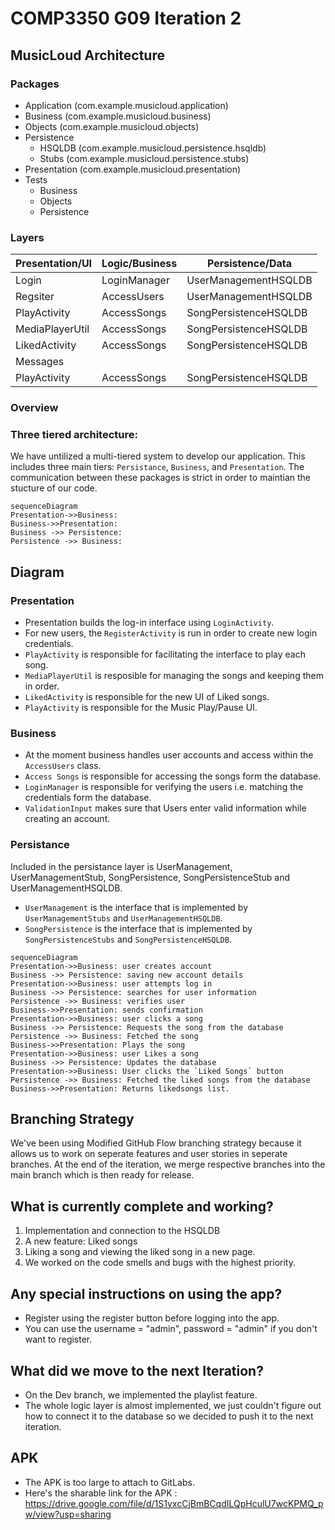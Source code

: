 # COMP3350 G09 Iteration 2
## MusicLoud Architecture

### Packages
* Application (com.example.musicloud.application)
* Business (com.example.musicloud.business)
* Objects (com.example.musicloud.objects)
* Persistence
    * HSQLDB (com.example.musicloud.persistence.hsqldb)
    * Stubs (com.example.musicloud.persistence.stubs)
* Presentation (com.example.musicloud.presentation)
* Tests
    * Business
    * Objects
    * Persistence

### Layers
| Presentation/UI | Logic/Business | Persistence/Data     |
|-----------------|----------------|----------------------|
| Login           | LoginManager   | UserManagementHSQLDB |
| Regsiter        | AccessUsers    | UserManagementHSQLDB |
| PlayActivity    | AccessSongs    | SongPersistenceHSQLDB|
| MediaPlayerUtil | AccessSongs    | SongPersistenceHSQLDB|
| LikedActivity   | AccessSongs    | SongPersistenceHSQLDB|
| Messages        |                |                      |
| PlayActivity    | AccessSongs    | SongPersistenceHSQLDB|

### Overview
### Three tiered architecture:

We have untilized a multi-tiered system to develop our application. This includes three main tiers: `Persistance`, `Business`, and `Presentation`. The communication between these packages is strict in order to maintian the stucture of our code. 

```mermaid
sequenceDiagram
Presentation->>Business: 
Business->>Presentation: 
Business ->> Persistence: 
Persistence ->> Business: 
```
## Diagram

### Presentation
- Presentation builds the log-in interface using `LoginActivity`. 
- For new users, the `RegisterActivity` is run in order to create new login credentials. 
- `PlayActivity` is responsible for facilitating the interface to play each song. 
- `MediaPlayerUtil` is resposible for managing the songs and keeping them in order. 
- `LikedActivity` is responsible for the new UI of Liked songs.
- `PlayActivity` is responsible for the Music Play/Pause UI.


### Business
- At the moment business handles user accounts and access within the `AccessUsers` class.
- `Access Songs` is responsible for accessing the songs form the database.
- `LoginManager` is responsible for verifying the users i.e. matching the credentials form the database.
- `ValidationInput` makes sure that Users enter valid information while creating an account.

### Persistance
Included in the persistance layer is UserManagement, UserManagementStub, SongPersistence, SongPersistenceStub and UserManagementHSQLDB.
- `UserManagement` is the interface that is implemented by `UserManagementStubs` and `UserManagementHSQLDB`.
- `SongPersistence` is the interface that is implemented by `SongPersistenceStubs` and `SongPersistenceHSQLDB`.

```mermaid
sequenceDiagram
Presentation->>Business: user creates account
Business ->> Persistence: saving new account details
Presentation->>Business: user attempts log in
Business ->> Persistence: searches for user information
Persistence ->> Business: verifies user
Business->>Presentation: sends confirmation
Presentation->>Business: user clicks a song
Business ->> Persistence: Requests the song from the database
Persistence ->> Business: Fetched the song 
Business->>Presentation: Plays the song
Presentation->>Business: user Likes a song
Business ->> Persistence: Updates the database 
Presentation->>Business: User clicks the `Liked Songs` button
Persistence ->> Business: Fetched the liked songs from the database
Business->>Presentation: Returns likedsongs list.
```

## Branching Strategy
We've been using Modified GitHub Flow branching strategy because it allows us to work on seperate features and user stories in seperate branches. At the end of the iteration, we merge respective branches into the main branch which is then ready for release.

## What is currently complete and working?
1. Implementation and connection to the HSQLDB
2. A new feature: Liked songs
3. Liking a song and viewing the liked song in a new page.
4. We worked on the code smells and bugs with the highest priority.

## Any special instructions on using the app?
- Register using the register button before logging into the app. 
- You can use the username = "admin", password = "admin" if you don't want to register. 

## What did we move to the next Iteration?
- On the Dev branch, we implemented the playlist feature.
- The whole logic layer is almost implemented, we just couldn't figure out how to connect it to the database so we decided to push it to the next iteration.

## APK
- The APK is too large to attach to GitLabs.
- Here's the sharable link for the APK : https://drive.google.com/file/d/1S1yxcCjBmBCqdILQpHculU7wcKPMQ_pw/view?usp=sharing

